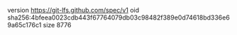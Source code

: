version https://git-lfs.github.com/spec/v1
oid sha256:4bfeea0023cdb443f67764079db03c98482f389e0d74618bd336e69a65c176c1
size 8776
